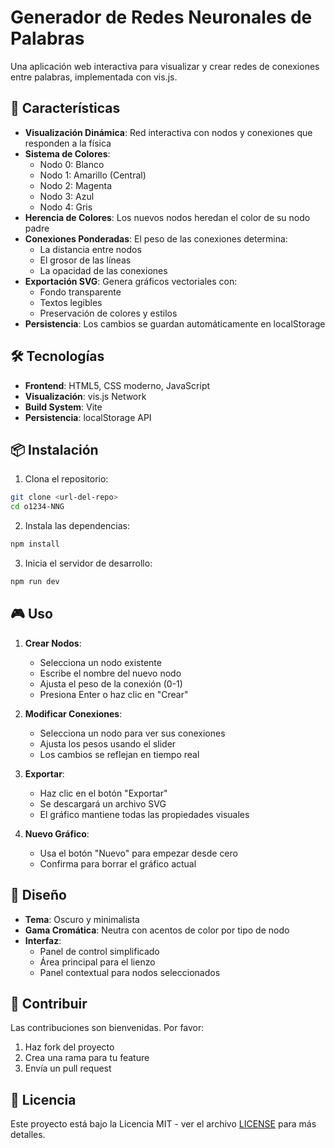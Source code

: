 # Generador de Redes Neuronales de Palabras

Una aplicación web interactiva para visualizar y crear redes de conexiones entre palabras, implementada con vis.js.

## 🌟 Características

- **Visualización Dinámica**: Red interactiva con nodos y conexiones que responden a la física
- **Sistema de Colores**: 
  - Nodo 0: Blanco
  - Nodo 1: Amarillo (Central)
  - Nodo 2: Magenta
  - Nodo 3: Azul
  - Nodo 4: Gris
- **Herencia de Colores**: Los nuevos nodos heredan el color de su nodo padre
- **Conexiones Ponderadas**: El peso de las conexiones determina:
  - La distancia entre nodos
  - El grosor de las líneas
  - La opacidad de las conexiones
- **Exportación SVG**: Genera gráficos vectoriales con:
  - Fondo transparente
  - Textos legibles
  - Preservación de colores y estilos
- **Persistencia**: Los cambios se guardan automáticamente en localStorage

## 🛠️ Tecnologías

- **Frontend**: HTML5, CSS moderno, JavaScript
- **Visualización**: vis.js Network
- **Build System**: Vite
- **Persistencia**: localStorage API

## 📦 Instalación

1. Clona el repositorio:
```bash
git clone <url-del-repo>
cd o1234-NNG
```

2. Instala las dependencias:
```bash
npm install
```

3. Inicia el servidor de desarrollo:
```bash
npm run dev
```

## 🎮 Uso

1. **Crear Nodos**:
   - Selecciona un nodo existente
   - Escribe el nombre del nuevo nodo
   - Ajusta el peso de la conexión (0-1)
   - Presiona Enter o haz clic en "Crear"

2. **Modificar Conexiones**:
   - Selecciona un nodo para ver sus conexiones
   - Ajusta los pesos usando el slider
   - Los cambios se reflejan en tiempo real

3. **Exportar**:
   - Haz clic en el botón "Exportar"
   - Se descargará un archivo SVG
   - El gráfico mantiene todas las propiedades visuales

4. **Nuevo Gráfico**:
   - Usa el botón "Nuevo" para empezar desde cero
   - Confirma para borrar el gráfico actual

## 🎨 Diseño

- **Tema**: Oscuro y minimalista
- **Gama Cromática**: Neutra con acentos de color por tipo de nodo
- **Interfaz**: 
  - Panel de control simplificado
  - Área principal para el lienzo
  - Panel contextual para nodos seleccionados

## 🤝 Contribuir

Las contribuciones son bienvenidas. Por favor:
1. Haz fork del proyecto
2. Crea una rama para tu feature
3. Envía un pull request

## 📄 Licencia

Este proyecto está bajo la Licencia MIT - ver el archivo [LICENSE](LICENSE) para más detalles.
